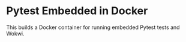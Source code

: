 # Pytest Embedded in Docker

This builds a Docker container for running embedded Pytest tests and Wokwi.
